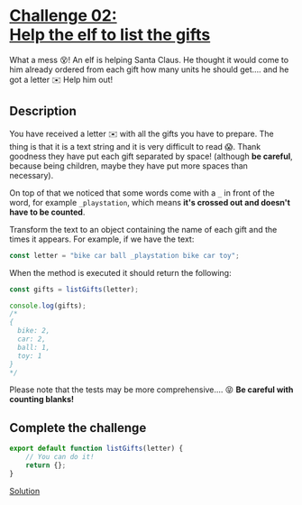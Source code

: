 # [Challenge 02:](https://adventjs.dev/challenges/02)</br>[Help the elf to list the gifts](https://adventjs.dev/challenges/02)

What a mess 😵! An elf is helping Santa Claus. He thought it would come to him already ordered from each gift how many units he should get.... and he got a letter ✉️ Help him out!

## Description

You have received a letter ✉️ with all the gifts you have to prepare. The thing is that it is a text string and it is very difficult to read 😱. Thank goodness they have put each gift separated by space! (although **be careful**, because being children, maybe they have put more spaces than necessary).

On top of that we noticed that some words come with a `_` in front of the word, for example `_playstation`, which means **it's crossed out and doesn't have to be counted**.

Transform the text to an object containing the name of each gift and the times it appears. For example, if we have the text:

```javascript
const letter = "bike car ball _playstation bike car toy";
```

When the method is executed it should return the following:

```javascript
const gifts = listGifts(letter);

console.log(gifts);
/*
{
  bike: 2,
  car: 2,
  ball: 1,
  toy: 1
}
*/
```

Please note that the tests may be more comprehensive.... 😝 **Be careful with counting blanks!**

## Complete the challenge

```javascript
export default function listGifts(letter) {
	// You can do it!
	return {};
}
```

[Solution](./js/script.js)
